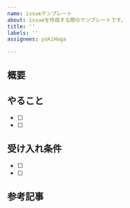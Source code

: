 ```yaml
---
name: issueテンプレート
about: issueを作成する際のテンプレートです。
title: ''
labels: ''
assignees: yukiHaga

---
```


## 概要

## やること
- [ ] 
- [ ]  

## 受け入れ条件
- [ ]
- [ ] 

## 参考記事
